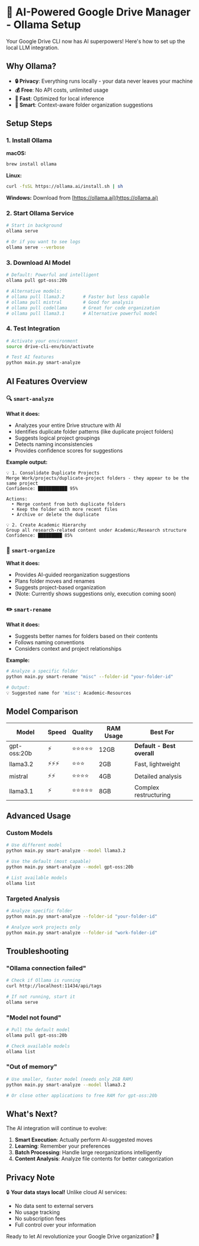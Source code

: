 # 🧠 AI-Powered Google Drive Manager - Ollama Setup

Your Google Drive CLI now has AI superpowers! Here's how to set up the local LLM integration.

## Why Ollama?

- **🔒 Privacy**: Everything runs locally - your data never leaves your machine
- **💰 Free**: No API costs, unlimited usage
- **🚀 Fast**: Optimized for local inference
- **🎯 Smart**: Context-aware folder organization suggestions

## Setup Steps

### 1. Install Ollama

**macOS:**
```bash
brew install ollama
```

**Linux:**
```bash
curl -fsSL https://ollama.ai/install.sh | sh
```

**Windows:**
Download from [https://ollama.ai](https://ollama.ai)

### 2. Start Ollama Service
```bash
# Start in background
ollama serve

# Or if you want to see logs
ollama serve --verbose
```

### 3. Download AI Model
```bash
# Default: Powerful and intelligent
ollama pull gpt-oss:20b

# Alternative models:
# ollama pull llama3.2       # Faster but less capable
# ollama pull mistral        # Good for analysis
# ollama pull codellama      # Great for code organization  
# ollama pull llama3.1       # Alternative powerful model
```

### 4. Test Integration
```bash
# Activate your environment
source drive-cli-env/bin/activate

# Test AI features
python main.py smart-analyze
```

## AI Features Overview

### 🔍 `smart-analyze`
**What it does:**
- Analyzes your entire Drive structure with AI
- Identifies duplicate folder patterns (like duplicate project folders)
- Suggests logical project groupings
- Detects naming inconsistencies
- Provides confidence scores for suggestions

**Example output:**
```
💡 1. Consolidate Duplicate Projects
Merge Work/projects/duplicate-project folders - they appear to be the same project
Confidence: ███████████ 95%

Actions:
  • Merge content from both duplicate folders
  • Keep the folder with more recent files
  • Archive or delete the duplicate

💡 2. Create Academic Hierarchy
Group all research-related content under Academic/Research structure
Confidence: █████████ 85%
```

### 🧠 `smart-organize`
**What it does:**
- Provides AI-guided reorganization suggestions
- Plans folder moves and renames
- Suggests project-based organization
- (Note: Currently shows suggestions only, execution coming soon)

### ✏️ `smart-rename`
**What it does:**
- Suggests better names for folders based on their contents
- Follows naming conventions
- Considers context and project relationships

**Example:**
```bash
# Analyze a specific folder
python main.py smart-rename "misc" --folder-id "your-folder-id"

# Output: 
💡 Suggested name for 'misc': Academic-Resources
```

## Model Comparison

| Model | Speed | Quality | RAM Usage | Best For |
|-------|-------|---------|-----------|----------|
| gpt-oss:20b | ⚡ | ⭐⭐⭐⭐⭐ | 12GB | **Default - Best overall** |
| llama3.2 | ⚡⚡⚡ | ⭐⭐⭐ | 2GB | Fast, lightweight |
| mistral | ⚡⚡ | ⭐⭐⭐⭐ | 4GB | Detailed analysis |
| llama3.1 | ⚡ | ⭐⭐⭐⭐⭐ | 8GB | Complex restructuring |

## Advanced Usage

### Custom Models
```bash
# Use different model
python main.py smart-analyze --model llama3.2

# Use the default (most capable)
python main.py smart-analyze --model gpt-oss:20b

# List available models
ollama list
```

### Targeted Analysis
```bash
# Analyze specific folder
python main.py smart-analyze --folder-id "your-folder-id"

# Analyze work projects only
python main.py smart-analyze --folder-id "work-folder-id"
```

## Troubleshooting

### "Ollama connection failed"
```bash
# Check if Ollama is running
curl http://localhost:11434/api/tags

# If not running, start it
ollama serve
```

### "Model not found"
```bash
# Pull the default model
ollama pull gpt-oss:20b

# Check available models
ollama list
```

### "Out of memory"
```bash
# Use smaller, faster model (needs only 2GB RAM)
python main.py smart-analyze --model llama3.2

# Or close other applications to free RAM for gpt-oss:20b
```

## What's Next?

The AI integration will continue to evolve:

1. **Smart Execution**: Actually perform AI-suggested moves
2. **Learning**: Remember your preferences
3. **Batch Processing**: Handle large reorganizations intelligently
4. **Content Analysis**: Analyze file contents for better categorization

## Privacy Note

🔒 **Your data stays local!** Unlike cloud AI services:
- No data sent to external servers
- No usage tracking
- No subscription fees
- Full control over your information

Ready to let AI revolutionize your Google Drive organization? 🚀